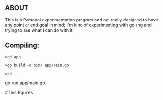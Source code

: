 ## ABOUT
This is a Personal experimentation program and not really designed to have any point or end goal in mind;
I'm kind of experimenting with golang and trying to see what I can do with it;

## Compiling: 

```
>cd app

>go build -o bin/ app/main.go

>cd ..
```

go run app/main.go

#This Rquires